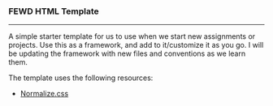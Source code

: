 ### FEWD HTML Template
---

A simple starter template for us to use when we start new assignments or projects. Use this as a framework, and add to it/customize it as you go. I will be updating the framework with new files and conventions as we learn them.

The template uses the following resources:  
* [Normalize.css](http://necolas.github.io/normalize.css/)